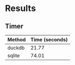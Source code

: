 # Results

## Timer
| Method | Time (seconds) |
| ------ | -------------- |
| duckdb | 21.77 |
| sqlite | 74.01 |
